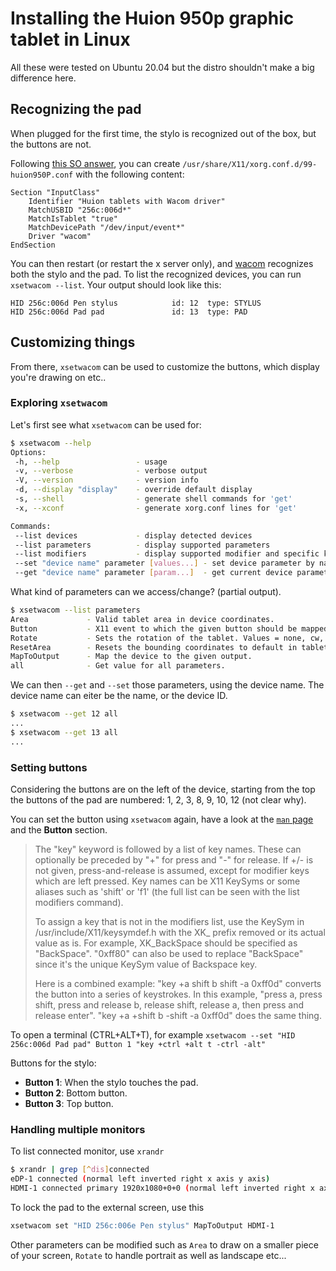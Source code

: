 # Installing the Huion 950p graphic tablet in Linux

All these were tested on Ubuntu 20.04 but the distro shouldn't make a big 
difference here.

## Recognizing the pad
When plugged for the first time, the stylo is recognized out of the box, but the buttons are not.

Following [this SO answer](https://askubuntu.com/questions/1000869/how-to-run-the-new-huion-tablets-on-linux?#tab-top), 
you can create `/usr/share/X11/xorg.conf.d/99-huion950P.conf` with the following content:
```
Section "InputClass"
    Identifier "Huion tablets with Wacom driver"
    MatchUSBID "256c:006d*"
    MatchIsTablet "true"
    MatchDevicePath "/dev/input/event*"
    Driver "wacom"
EndSection
```

You can then restart (or restart the x server only), and [wacom](https://www.wacom.com/en-us) 
recognizes both the stylo and the pad. 
To list the recognized devices, you can run `xsetwacom --list`. Your output should look like this:
```
HID 256c:006d Pen stylus        	id: 12	type: STYLUS    
HID 256c:006d Pad pad           	id: 13	type: PAD    
```

## Customizing things

From there, `xsetwacom` can be used to customize the buttons, which display you're drawing on etc.. 

### Exploring `xsetwacom`
Let's first see what `xsetwacom` can be used for: 

```bash
$ xsetwacom --help
Options:
 -h, --help                 - usage
 -v, --verbose              - verbose output
 -V, --version              - version info
 -d, --display "display"    - override default display
 -s, --shell                - generate shell commands for 'get'
 -x, --xconf                - generate xorg.conf lines for 'get'

Commands:
 --list devices             - display detected devices
 --list parameters          - display supported parameters
 --list modifiers           - display supported modifier and specific keys for keystrokes
 --set "device name" parameter [values...] - set device parameter by name
 --get "device name" parameter [param...]  - get current device parameter(s) value by name
```

What kind of parameters can we access/change? (partial output). 
```bash
$ xsetwacom --list parameters
Area             - Valid tablet area in device coordinates. 
Button           - X11 event to which the given button should be mapped.
Rotate           - Sets the rotation of the tablet. Values = none, cw, ccw, half (default is none). 
ResetArea        - Resets the bounding coordinates to default in tablet units. 
MapToOutput      - Map the device to the given output. 
all              - Get value for all parameters. 
```

We can then `--get` and `--set` those parameters, using the device name. 
The device name can eiter be the name, or the device ID. 
```bash
$ xsetwacom --get 12 all
...
$ xsetwacom --get 13 all
...
```

### Setting buttons

Considering the buttons are on the left of the device, starting from the top the 
buttons of the pad are numbered: 1, 2, 3, 8, 9, 10, 12 (not clear why). 

You can set the button using `xsetwacom` again, have a look at the [`man` page](https://www.systutorials.com/docs/linux/man/1-xsetwacom/)
and the **Button** section. 
>  The "key" keyword is followed by a list of key names. These can optionally be preceded by "+" for press and "-" for release. If +/- is not given, press-and-release is assumed, except for modifier keys which are left pressed. Key names can be X11 KeySyms or some aliases such as 'shift' or 'f1' (the full list can be seen with the list modifiers command).
>
> To assign a key that is not in the modifiers list, use the KeySym in /usr/include/X11/keysymdef.h with the XK_ prefix removed or its actual value as is. For example, XK_BackSpace should be specified as "BackSpace". "0xff80" can also be used to replace "BackSpace" since it's the unique KeySym value of Backspace key.
>
> Here is a combined example: "key +a shift b shift -a 0xff0d" converts the button into a series of keystrokes. In this example, "press a, press shift, press and release b, release shift, release a, then press and release enter". "key +a +shift b -shift -a 0xff0d" does the same thing. 

To open a terminal (CTRL+ALT+T), for example `xsetwacom --set "HID 256c:006d Pad pad" Button 1 "key +ctrl +alt t -ctrl -alt"`

Buttons for the stylo:
- **Button 1**: When the stylo touches the pad.
- **Button 2**: Bottom button.
- **Button 3**: Top button.

### Handling multiple monitors
To list connected monitor, use `xrandr`

```bash
$ xrandr | grep [^dis]connected
eDP-1 connected (normal left inverted right x axis y axis)
HDMI-1 connected primary 1920x1080+0+0 (normal left inverted right x axis y axis) 598mm x 336mm
```

To lock the pad to the external screen, use this

```bash
xsetwacom set "HID 256c:006e Pen stylus" MapToOutput HDMI-1
```

Other parameters can be modified such as `Area` to draw on a smaller piece of your screen, 
`Rotate` to handle portrait as well as landscape etc...
